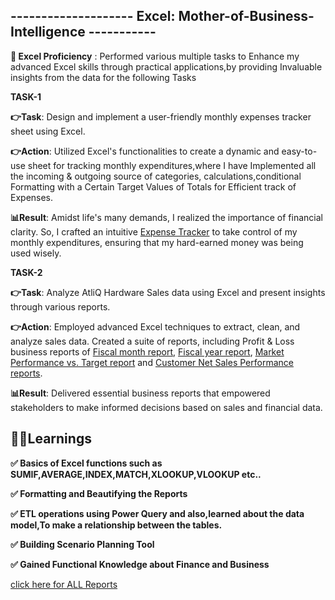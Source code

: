 ## **-------------------- **Excel: Mother-of-Business-Intelligence** -----------**

**🎯 Excel Proficiency** : Performed various multiple tasks to Enhance my advanced Excel skills through practical applications,by providing Invaluable insights from the data for the  following Tasks
                                              

**TASK-1**

**👉Task**: Design and implement a user-friendly monthly expenses tracker sheet using Excel.

**👉Action**: Utilized Excel's functionalities to create a dynamic and easy-to-use sheet for tracking monthly expenditures,where I have Implemented all the incoming & outgoing source of categories, calculations,conditional Formatting with a Certain Target Values of Totals for Efficient track of Expenses.

**📊Result**: Amidst life's many demands, I realized the importance of financial clarity. So, I crafted an intuitive [Expense Tracker](https://github.com/kishanchand9989/Excel-Mother-of-Business-Intelligence/blob/main/Monthly_Expenses_Tracker_Report.pdf) to take 
control of my monthly expenditures, ensuring that my hard-earned money was being used wisely.


**TASK-2**

**👉Task**: Analyze AtliQ Hardware Sales data using Excel and present insights through various reports.

**👉Action**: Employed advanced Excel techniques to extract, clean, and analyze sales data. Created a suite of reports, including Profit & Loss business reports of [Fiscal month report](https://github.com/kishanchand9989/Excel-Mother-of-Business-Intelligence/blob/main/P%26L_by_Fiscal_month.png),
[Fiscal year report](https://github.com/kishanchand9989/Excel-Mother-of-Business-Intelligence/blob/main/P%26L_by_Fiscal_Year.png),
[Market Performance vs. Target report](https://github.com/kishanchand9989/Excel-Mother-of-Business-Intelligence/blob/main/Market_perf_vs_Target_Business_report.pdf) and [Customer Net Sales Performance reports](https://github.com/kishanchand9989/Excel-Mother-of-Business-Intelligence/blob/main/business_Sales_Report_pdf.pdf).

**📊Result**: Delivered essential business reports that empowered stakeholders to make informed decisions based on sales and financial data.



## **📌📌Learnings**
 
  **✅ Basics of Excel functions such as SUMIF,AVERAGE,INDEX,MATCH,XLOOKUP,VLOOKUP etc..**
  
  **✅ Formatting and Beautifying the Reports**
  
  **✅ ETL operations using Power Query and also,learned about the data model,To make a relationship between the tables.**
  
  **✅ Building Scenario Planning Tool**
  
  **✅ Gained Functional Knowledge about Finance and Business**

[click here for ALL Reports](https://drive.google.com/drive/folders/1PAGSKlNjS5F7xpz1qrtb8_MArpSt8cgE?usp=sharing)


